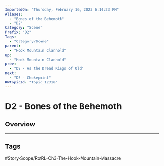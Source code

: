 ```yaml
---
ImportedOn: "Thursday, February 16, 2023 6:10:23 PM"
Aliases:
  - "Bones of the Behemoth"
  - "D2"
Category: "Scene"
Prefix: "D2"
Tags:
  - "Category/Scene"
parent:
  - "Hook Mountain Clanhold"
up:
  - "Hook Mountain Clanhold"
prev:
  - "D9 - As the Dread Kings of Old"
next:
  - "D5 - Chokepoint"
RWtopicId: "Topic_12310"
---
```

# D2 - Bones of the Behemoth
## Overview

---
## Tags
#Story-Scope/RotRL-Ch3-The-Hook-Mountain-Massacre

